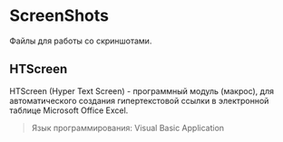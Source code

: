 # ScreenShots
Файлы для работы со скриншотами.
## HTScreen
HTScreen (Hyper Text Screen) - программный модуль (макрос), для автоматического создания гипертекстовой ссылки в электронной таблице Microsoft Office Excel.</br>
> Язык программирования: Visual Basic Application
